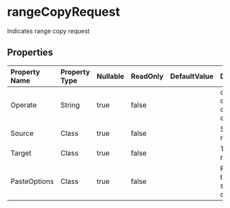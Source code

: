 # **rangeCopyRequest**

Indicates range copy request 

## **Properties**

| Property Name | Property Type | Nullable |  ReadOnly | DefaultValue | Description | 
| :- | :- | :- |:- |  :- | :- |
|Operate|String|true|false |  |copydata, copystyle, copyto, copyvalue.|
|Source|Class|true|false |  |Source range. |
|Target|Class|true|false |  |Target range.|
|PasteOptions|Class|true|false |  |Represents the paste special options.            |

